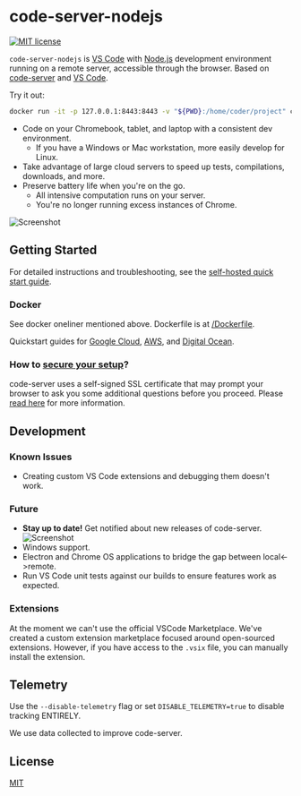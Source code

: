 # code-server-nodejs

[![MIT license](https://img.shields.io/badge/license-MIT-green.svg)](https://github.com/codercom/code-server/blob/master/LICENSE)

`code-server-nodejs` is [VS Code](https://github.com/Microsoft/vscode) with [Node.js](https://nodejs.org/) development environment running on a remote server, accessible through the browser. Based on [code-server](https://github.com/codercom/code-server) and [VS Code](https://github.com/Microsoft/vscode).

Try it out:
```bash
docker run -it -p 127.0.0.1:8443:8443 -v "${PWD}:/home/coder/project" codercom/code-server --allow-http --no-auth
```

- Code on your Chromebook, tablet, and laptop with a consistent dev environment.
	- If you have a Windows or Mac workstation, more easily develop for Linux.
- Take advantage of large cloud servers to speed up tests, compilations, downloads, and more.
- Preserve battery life when you're on the go.
	- All intensive computation runs on your server.
	- You're no longer running excess instances of Chrome.

![Screenshot](https://github.com/codercom/code-server/blob/master/doc/assets/ide.png)

## Getting Started

For detailed instructions and troubleshooting, see the [self-hosted quick start guide](doc/self-hosted/index.md).

### Docker

See docker oneliner mentioned above. Dockerfile is at [/Dockerfile](/Dockerfile).

Quickstart guides for [Google Cloud](doc/admin/install/google_cloud.md), [AWS](doc/admin/install/aws.md), and [Digital Ocean](doc/admin/install/digitalocean.md).

### How to [secure your setup](/doc/security/ssl.md)?

code-server uses a self-signed SSL certificate that may prompt your browser to ask you some additional questions before you proceed. Please [read here](https://github.com/codercom/code-server/blob/master/doc/self-hosted/index.md) for more information.

## Development

### Known Issues

- Creating custom VS Code extensions and debugging them doesn't work.

### Future
- **Stay up to date!** Get notified about new releases of code-server.
  ![Screenshot](/doc/assets/release.gif)
- Windows support.
- Electron and Chrome OS applications to bridge the gap between local<->remote.
- Run VS Code unit tests against our builds to ensure features work as expected.

### Extensions

At the moment we can't use the official VSCode Marketplace. We've created a custom extension marketplace focused around open-sourced extensions. However, if you have access to the `.vsix` file, you can manually install the extension.

## Telemetry

Use the `--disable-telemetry` flag or set `DISABLE_TELEMETRY=true` to disable tracking ENTIRELY.

We use data collected to improve code-server.

## License

[MIT](LICENSE)
